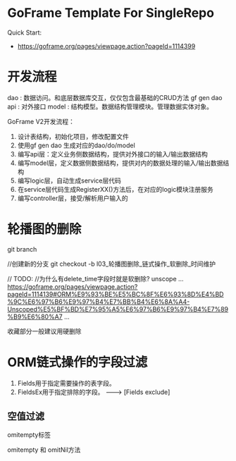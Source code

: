 # GoFrame Template For SingleRepo

Quick Start: 
- https://goframe.org/pages/viewpage.action?pageId=1114399

# 开发流程

dao   : 数据访问。和底层数据库交互，仅仅包含最基础的CRUD方法 gf gen dao
api   : 对外接口
model : 结构模型。数据结构管理模块。管理数据实体对象。


GoFrame V2开发流程：
1. 设计表结构，初始化项目，修改配置文件
2. 使用gf gen dao 生成对应的dao/do/model
3. 编写api层：定义业务侧数据结构，提供对外接口的输入/输出数据结构
4. 编写model层，定义数据侧数据结构，提供对内的数据处理的输入/输出数据结构
5. 编写logic层，自动生成service层代码
6. 在service层代码生成RegisterXX()方法后，在对应的logic模块注册服务
7. 编写controller层，接受/解析用户输入的 


# 轮播图的删除
git branch

//创建新的分支
git checkout -b l03_轮播图删除_链式操作_软删除_时间维护

// TODO:
//为什么有delete_time字段时就是软删除?
unscope
...
https://goframe.org/pages/viewpage.action?pageId=1114139#ORM%E9%93%BE%E5%BC%8F%E6%93%8D%E4%BD%9C%E6%97%B6%E9%97%B4%E7%BB%B4%E6%8A%A4-Unscoped%E5%BF%BD%E7%95%A5%E6%97%B6%E9%97%B4%E7%89%B9%E6%80%A7
...

收藏部分一般建议用硬删除


# ORM链式操作的字段过滤

1. Fields用于指定需要操作的表字段。
2. FieldsEx用于指定排除的字段。 ---> [Fields exclude]


## 空值过滤

omitempty标签

omitempty 和 omitNil方法


